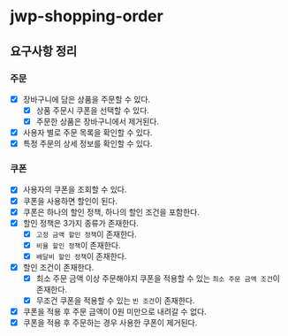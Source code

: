 # jwp-shopping-order

## 요구사항 정리

### 주문

- [x] 장바구니에 담은 상품을 주문할 수 있다.
    - [x] 상품 주문시 쿠폰을 선택할 수 있다.
    - [x] 주문한 상품은 장바구니에서 제거된다.
- [x] 사용자 별로 주문 목록을 확인할 수 있다.
- [x] 특정 주문의 상세 정보를 확인할 수 있다.

### 쿠폰

- [x] 사용자의 쿠폰을 조회할 수 있다.
- [x] 쿠폰을 사용하면 할인이 된다.
- [x] 쿠폰은 하나의 할인 정책, 하나의 할인 조건을 포함한다.
- [x] 할인 정책은 3가지 종류가 존재한다.
    - [x] `고정 금액 할인 정책`이 존재한다.
    - [x] `비율 할인 정책`이 존재한다.
    - [x] `배달비 할인 정책`이 존재한다.
- [x] 할인 조건이 존재한다.
    - [x] 최소 주문 금액 이상 주문해야지 쿠폰을 적용할 수 있는 `최소 주문 금액 조건`이 존재한다.
    - [x] 무조건 쿠폰을 적용할 수 있는 `빈 조건`이 존재한다.
- [x] 쿠폰을 적용 후 주문 금액이 0원 미만으로 내려갈 수 없다.
- [x] 쿠폰을 적용 후 주문하는 경우 사용한 쿠폰이 제거된다.
